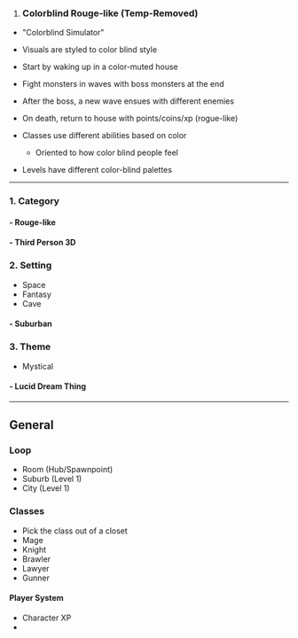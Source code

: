 1. ### Colorblind Rouge-like    (Temp-Removed)
  - "Colorblind Simulator"
  - Visuals are styled to color blind style
  
  - Start by waking up in a color-muted house
  	
  - Fight monsters in waves with boss monsters at the end
  - After the boss, a new wave ensues with different enemies
  	
  - On death, return to house with points/coins/xp   (rogue-like)
  	
  - Classes use different abilities based on color
    - Oriented to how color blind people feel
  
  - Levels have different color-blind palettes

---

### 1. Category
####   - Rouge-like
####     - Third Person 3D
### 2. Setting
   - Space
   - Fantasy
   - Cave
####   - Suburban
### 3. Theme
   - Mystical
####   - Lucid Dream Thing

---

## General
### Loop
  - Room (Hub/Spawnpoint)
  - Suburb (Level 1)
  - City (Level 1)

### Classes
  - Pick the class out of a closet
  - Mage
  - Knight
  - Brawler
  - Lawyer
  - Gunner

#### Player System
  - Character XP
  - 
